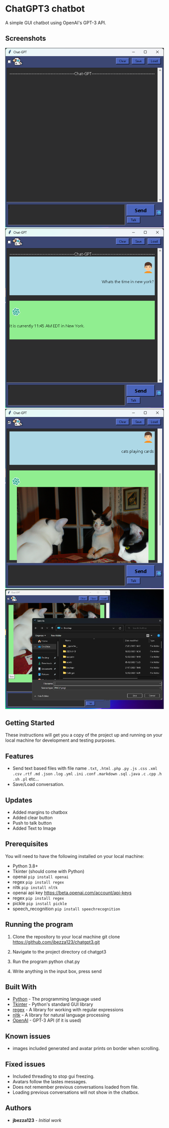 # ChatGPT3 chatbot

A simple GUI chatbot using OpenAI's GPT-3 API.

## Screenshots
![Screenshot of the chatbot](screenshot_1.png) ![Screenshot of the chatbot](screenshot_2.png) ![Screenshot of the chatbot](screenshot_3.png) ![Screenshot of the chatbot](screenshot_4.png) 

## Getting Started

These instructions will get you a copy of the project up and running on your local machine for development and testing purposes.

## Features
* Send text based files with file name `.txt`, `.html` `.php` `.py` `.js` `.css` `.xml` `.csv` `.rtf` `.md` `.json` `.log` `.yml` `.ini` `.conf` `.markdown` `.sql` `.java` `.c` `.cpp` `.h` `.sh` `.pl` etc...
* Save/Load conversation.

## Updates
* Added margins to chatbox
* Added clear button
* Push to talk button
* Added Text to Image

## Prerequisites

You will need to have the following installed on your local machine:

- Python 3.8+
- Tkinter (should come with Python)
- openai `pip install openai`
- regex `pip install regex`
- nltk `pip install nltk`
- openai api key https://beta.openai.com/account/api-keys
- regex `pip install regex`
- pickle `pip install pickle` 
- speech_recognition `pip install speechrecognition` 


## Running the program

1. Clone the repository to your local machine
git clone https://github.com/jbezza123/chatgpt3.git


2. Navigate to the project directory
cd chatgpt3

3. Run the program
python chat.py

4. Write anything in the input box,
press send


## Built With

* [Python](https://www.python.org/) - The programming language used
* [Tkinter](https://docs.python.org/3/library/tk.html) - Python's standard GUI library
* [regex](https://pypi.org/project/regex/) - A library for working with regular expressions
* [nltk](https://www.nltk.org/) - A library for natural language processing
* [OpenAI](https://openai.com/) - GPT-3 API (if it is used)

## Known issues
* images included generated and avatar prints on border when scrolling.




## Fixed issues

* Included threading to stop gui freezing.
* Avatars follow the lastes messages.
* Does not remember previous conversations loaded from file.
* Loading previous conversations will not show in the chatbox.

## Authors

* **jbezza123** - *Initial work*
